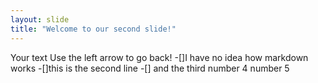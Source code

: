 ```yaml
---
layout: slide
title: "Welcome to our second slide!"
---
```

Your text
Use the left arrow to go back!
-[]I have no idea how markdown works
-[]this is the second line
-[] and the third
number 4
number 5
